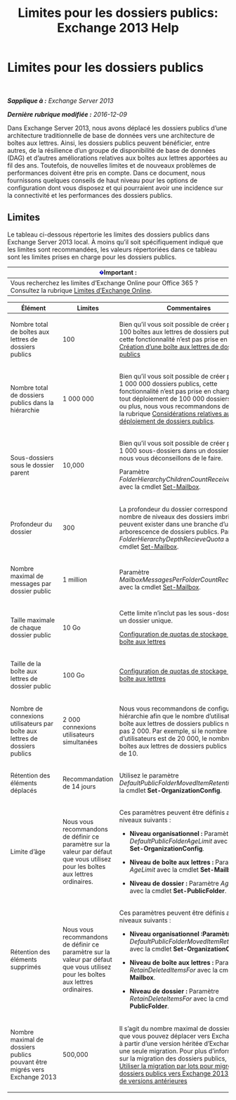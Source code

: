 ﻿---
title: 'Limites pour les dossiers publics: Exchange 2013 Help'
TOCTitle: Limites pour les dossiers publics
ms:assetid: 709b075e-9584-484b-bcaa-e781c26497b4
ms:mtpsurl: https://technet.microsoft.com/fr-fr/library/Dn594582(v=EXCHG.150)
ms:contentKeyID: 61170904
ms.date: 04/24/2018
mtps_version: v=EXCHG.150
ms.translationtype: HT
---

# Limites pour les dossiers publics

 

_**Sapplique à :** Exchange Server 2013_

_**Dernière rubrique modifiée :** 2016-12-09_

Dans Exchange Server 2013, nous avons déplacé les dossiers publics d’une architecture traditionnelle de base de données vers une architecture de boîtes aux lettres. Ainsi, les dossiers publics peuvent bénéficier, entre autres, de la résilience d’un groupe de disponibilité de base de données (DAG) et d’autres améliorations relatives aux boîtes aux lettres apportées au fil des ans. Toutefois, de nouvelles limites et de nouveaux problèmes de performances doivent être pris en compte. Dans ce document, nous fournissons quelques conseils de haut niveau pour les options de configuration dont vous disposez et qui pourraient avoir une incidence sur la connectivité et les performances des dossiers publics.

## Limites

Le tableau ci-dessous répertorie les limites des dossiers publics dans Exchange Server 2013 local. À moins qu’il soit spécifiquement indiqué que les limites sont recommandées, les valeurs répertoriées dans ce tableau sont les limites prises en charge pour les dossiers publics.

<table>
<thead>
<tr class="header">
<th><img src="images/JJ159813.important(EXCHG.150).gif" title="Important" alt="Important" />Important :</th>
</tr>
</thead>
<tbody>
<tr class="odd">
<td>Vous recherchez les limites d’Exchange Online pour Office 365 ? Consultez la rubrique <a href="https://go.microsoft.com/fwlink/?linkid=391188">Limites d’Exchange Online</a>.</td>
</tr>
</tbody>
</table>



<table>
<colgroup>
<col style="width: 33%" />
<col style="width: 33%" />
<col style="width: 33%" />
</colgroup>
<thead>
<tr class="header">
<th>Élément</th>
<th>Limites</th>
<th>Commentaires</th>
</tr>
</thead>
<tbody>
<tr class="odd">
<td><p>Nombre total de boîtes aux lettres de dossiers publics</p></td>
<td><p>100</p></td>
<td><p>Bien qu’il vous soit possible de créer plus de 100 boîtes aux lettres de dossiers publics, cette fonctionnalité n’est pas prise en charge. <a href="create-a-public-folder-mailbox-exchange-2013-help.md">Création d’une boîte aux lettres de dossiers publics</a></p></td>
</tr>
<tr class="even">
<td><p>Nombre total de dossiers publics dans la hiérarchie</p></td>
<td><p>1 000 000</p></td>
<td><p>Bien qu’il vous soit possible de créer plus de 1 000 000 dossiers publics, cette fonctionnalité n’est pas prise en charge. Pour tout déploiement de 100 000 dossiers publics ou plus, nous vous recommandons de consulter la rubrique <a href="considerations-when-deploying-public-folders-exchange-2013-help.md">Considérations relatives au déploiement de dossiers publics</a>.</p></td>
</tr>
<tr class="odd">
<td><p>Sous-dossiers sous le dossier parent</p></td>
<td><p>10,000</p></td>
<td><p>Bien qu’il vous soit possible de créer plus de 1 000 sous-dossiers dans un dossier parent, nous vous déconseillons de le faire.</p>
<p>Paramètre <em>FolderHierarchyChildrenCountReceiveQuota</em> avec la cmdlet <a href="https://technet.microsoft.com/fr-fr/library/bb123981(v=exchg.150)">Set-Mailbox</a>.</p></td>
</tr>
<tr class="even">
<td><p>Profondeur du dossier</p></td>
<td><p>300</p></td>
<td><p>La profondeur du dossier correspond au nombre de niveaux des dossiers imbriqués qui peuvent exister dans une branche d’une arborescence de dossiers publics. Paramètre <em>FolderHierarchyDepthRecieveQuota</em> avec la cmdlet <a href="https://technet.microsoft.com/fr-fr/library/bb123981(v=exchg.150)">Set-Mailbox</a>.</p></td>
</tr>
<tr class="odd">
<td><p>Nombre maximal de messages par dossier public</p></td>
<td><p>1 million</p></td>
<td><p>Paramètre <em>MailboxMessagesPerFolderCountRecieveQuota</em> avec la cmdlet <a href="https://technet.microsoft.com/fr-fr/library/bb123981(v=exchg.150)">Set-Mailbox</a>.</p></td>
</tr>
<tr class="even">
<td><p>Taille maximale de chaque dossier public</p></td>
<td><p>10 Go</p></td>
<td><p>Cette limite n’inclut pas les sous-dossiers sous un dossier unique.</p>
<p><a href="configure-storage-quotas-for-a-mailbox-exchange-2013-help.md">Configuration de quotas de stockage pour une boîte aux lettres</a></p></td>
</tr>
<tr class="odd">
<td><p>Taille de la boîte aux lettres de dossier public</p></td>
<td><p>100 Go</p></td>
<td><p><a href="configure-storage-quotas-for-a-mailbox-exchange-2013-help.md">Configuration de quotas de stockage pour une boîte aux lettres</a></p></td>
</tr>
<tr class="even">
<td><p>Nombre de connexions utilisateurs par boîte aux lettres de dossiers publics</p></td>
<td><p>2 000 connexions utilisateurs simultanées</p></td>
<td><p>Nous vous recommandons de configurer votre hiérarchie afin que le nombre d’utilisateurs par boîte aux lettres de dossiers publics n’excède pas 2 000. Par exemple, si le nombre d’utilisateurs est de 20 000, le nombre de boîtes aux lettres de dossiers publics doit être de 10.</p></td>
</tr>
<tr class="odd">
<td><p>Rétention des éléments déplacés</p></td>
<td><p>Recommandation de 14 jours</p></td>
<td><p>Utilisez le paramètre <em>DefaultPublicFolderMovedItemRetention</em> avec la cmdlet <strong>Set-OrganizationConfig</strong>.</p></td>
</tr>
<tr class="even">
<td><p>Limite d’âge</p></td>
<td><p>Nous vous recommandons de définir ce paramètre sur la valeur par défaut que vous utilisez pour les boîtes aux lettres ordinaires.</p></td>
<td><p>Ces paramètres peuvent être définis aux niveaux suivants :</p>
<ul>
<li><p><strong>Niveau organisationnel :</strong> Paramètre <em>DefaultPublicFolderAgeLimit</em> avec la cmdlet <strong>Set-OrganizationConfig</strong>.</p></li>
<li><p><strong>Niveau de boîte aux lettres :</strong> Paramètre <em>AgeLimit</em> avec la cmdlet <strong>Set-Mailbox</strong>.</p></li>
<li><p><strong>Niveau de dossier :</strong> Paramètre <em>AgeLimit</em> avec la cmdlet <strong>Set-PublicFolder</strong>.</p></li>
</ul>
<p></p></td>
</tr>
<tr class="odd">
<td><p>Rétention des éléments supprimés</p></td>
<td><p>Nous vous recommandons de définir ce paramètre sur la valeur par défaut que vous utilisez pour les boîtes aux lettres ordinaires.</p></td>
<td><p>Ces paramètres peuvent être définis aux niveaux suivants :</p>
<ul>
<li><p><strong>Niveau organisationnel :Paramètre</strong> <em>DefaultPublicFolderMovedItemRetention</em> avec la cmdlet <strong>Set-OrganizationConfig</strong>.</p></li>
<li><p><strong>Niveau de boîte aux lettres :</strong> Paramètre <em>RetainDeletedItemsFor</em> avec la cmdlet <strong>Set-Mailbox</strong>.</p></li>
<li><p><strong>Niveau de dossier :</strong> Paramètre <em>RetainDeleteItemsFor</em> avec la cmdlet <strong>Set-PublicFolder</strong>.</p></li>
</ul></td>
</tr>
<tr class="even">
<td><p>Nombre maximal de dossiers publics pouvant être migrés vers Exchange 2013</p></td>
<td><p>500,000</p></td>
<td><p>Il s’agit du nombre maximal de dossiers publics que vous pouvez déplacer vers Exchange 2013 à partir d’une version héritée d’Exchange en une seule migration. Pour plus d’informations sur la migration des dossiers publics, voir <a href="use-batch-migration-to-migrate-public-folders-to-exchange-2013-from-previous-versions-exchange-2013-help.md">Utiliser la migration par lots pour migrer les dossiers publics vers Exchange 2013 à partir de versions antérieures</a></p></td>
</tr>
</tbody>
</table>

